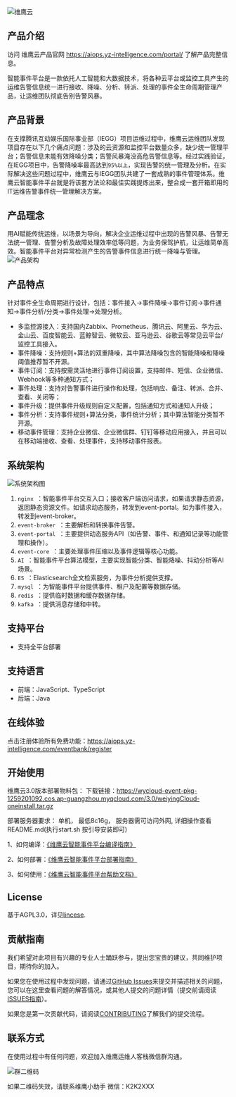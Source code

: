 ![维鹰云](https://github.com/yz-intelligence/WeiyingCloud/blob/main/weiyingcloud_wiki/images/logo.png)

## 产品介绍

访问 维鹰云产品官网 https://aiops.yz-intelligence.com/portal/ 了解产品完整信息。

智能事件平台是一款依托人工智能和大数据技术，将各种云平台或监控工具产生的运维告警信息统一进行接收、降噪、分析、转派、处理的事件全生命周期管理产品，让运维团队彻底告别告警风暴。



## 产品背景

在支撑腾讯互动娱乐国际事业部（IEGG）项目运维过程中，维鹰云运维团队发现项目存在以下几个痛点问题：涉及的云资源和监控平台数量众多，缺少统一管理平台；告警信息未能有效降噪分类；告警风暴淹没高危告警信息等。经过实践验证，在IEGG项目中，告警降噪率最高达到`95%以上`，实现告警的统一管理及分析。在实际解决这些问题过程中，维鹰云与IEGG团队共建了一套成熟的事件管理体系。维鹰云智能事件平台就是将该套方法论和最佳实践提炼出来，整合成一套开箱即用的IT运维告警事件统一管理解决方案。



## 产品理念

用AI赋能传统运维，以场景为导向，解决企业运维过程中出现的告警风暴、告警无法统一管理、告警分析及故障处理效率低等问题，为业务保驾护航，让运维简单高效。智能事件平台对异常检测产生的告警事件信息进行统一降噪与管理。
![产品架构](https://github.com/yz-intelligence/WeiyingCloud/blob/main/weiyingcloud_wiki/images/structure.png)

## 产品特点

针对事件全生命周期进行设计，包括：事件接入->事件降噪->事件订阅->事件通知->事件分析/分类->事件处理->处理分析。

- 多监控源接入：支持国内Zabbix、Prometheus、腾讯云、阿里云、华为云、金山云、百度智能云、蓝鲸智云、微软云、亚马逊云、谷歌云等常见云平台/监控工具接入。
- 事件降噪：支持规则+算法的双重降噪，其中算法降噪包含的智能降噪和降噪阈值推荐暂不开源。
- 事件订阅：支持按需灵活地进行事件订阅设置，支持邮件、短信、企业微信、Webhook等多种通知方式； 
- 事件处理：支持对告警事件进行操作和处理，包括响应、备注、转派、合并、查看、关闭等； 
- 事件升级：提供事件升级规则自定义配置，包括通知方式和通知人升级；
- 事件分析：支持事件规则+算法分类，事件统计分析；其中算法智能分类暂不开源。
- 移动事件管理：支持企业微信、企业微信群、钉钉等移动应用接入，并且可以在移动端接收、查看、处理事件，支持移动事件报表。

## 系统架构

![系统架构图](https://github.com/yz-intelligence/WeiyingCloud/blob/main/weiyingcloud_wiki/images/structure2.png)

1.  `nginx `：智能事件平台交互入口；接收客户端访问请求，如果请求静态资源，返回静态资源文件。如请求动态服务，转发到event-portal。如为事件接入，转发到event-broker。
2.  `event-broker `：主要解析和转换事件告警。
3.  `event-portal `：主要提供动态服务API（如告警、事件、和通知记录等功能管理和操作）。
4.  `event-core `：主要处理事件压缩以及事件逻辑等核心功能。
5.  `AI `：智能事件平台算法模型，主要实现智能分类、智能降噪、抖动分析等AI场景。
6.  `ES `：Elasticsearch全文检索服务，为事件分析提供支撑。
7.  `mysql `：为智能事件平台提供事件、租户及配置等数据存储。
8.  `redis `：提供临时数据和缓存数据存储。
9.  `kafka `：提供消息存储和中转。

## 支持平台

- 支持全平台部署

## 支持语言

- 前端：JavaScript、TypeScript
- 后端：Java

## 在线体验

点击注册体验所有免费功能：https://aiops.yz-intelligence.com/eventbank/register

## 开始使用

维鹰云3.0版本部署物料包：
下载链接：https://wycloud-event-pkg-1259201092.cos.ap-guangzhou.myqcloud.com/3.0/weiyingCloud-oneinstall.tar.gz

部署服务器要求：
单机， 最低8c16g， 服务器需可访问外网, 详细操作查看README.md(执行start.sh 按引导安装即可)

1、如何编译：[《维鹰云智能事件平台编译指南》](https://github.com/yz-intelligence/WeiyingCloud/blob/main/weiyingyun_compile_guide.md "《维鹰云智能事件平台编译指南》")

2、如何部署：[《维鹰云智能事件平台部署指南》](https://github.com/yz-intelligence/WeiyingCloud/blob/main/weiyingyun_installation_standalone_mode_on_premises.md "《维鹰云智能事件部署指南》")

3、如何使用：[《维鹰云智能事件平台帮助文档》](https://docs.qq.com/doc/DTU1RSVZwbmF6eXlj "《维鹰云智能事件平台帮助文档》")


## License

基于AGPL3.0，详见[lincese](https://github.com/yz-intelligence/WeiyingCloud/blob/main/LICENSE "lincese").

## 贡献指南

我们希望对此项目有兴趣的专业人士踊跃参与，提出您宝贵的建议，共同维护项目，期待你的加入。

如果您在使用过程中发现问题，请通过[GitHub Issues](https://github.com/yz-intelligence/WeiyingCloud/issues)来提交并描述相关的问题，您可以在这里查看问题的解答情况，或其他人提交的问题详情（提交前请阅读[ISSUES指南](https://github.com/yz-intelligence/WeiyingCloud/blob/main/ISSUES.md)）。

如果您是第一次贡献代码，请阅读[CONTRIBUTING](https://github.com/yz-intelligence/WeiyingCloud/blob/main/Contributing.md "CONTRIBUTING")了解我们的提交流程。


## 联系方式

在使用过程中有任何问题，欢迎加入维鹰运维人客栈微信群沟通。

![群二维码](assets/1658571954056.png)

如果二维码失效，请联系维鹰小助手 微信：K2K2XXX
